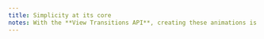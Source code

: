 ```yaml
---
title: Simplicity at its core
notes: With the **View Transitions API**, creating these animations is straightforward. Developers no longer have to wrangle all of the positioning and motion logic. The platform handles the complexity so you don't have to.
---
```


<br>
